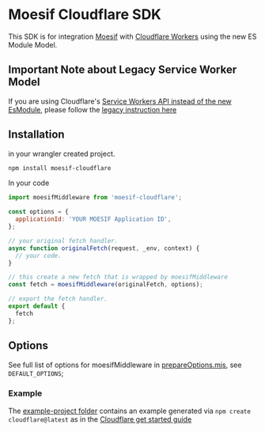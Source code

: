 # Moesif Cloudflare SDK

This SDK is for integration [Moesif](https://www.moesif.com) with [Cloudflare Workers](https://developers.cloudflare.com/workers/) using the new ES Module Model.

## Important Note about Legacy Service Worker Model

If you are using Cloudflare's [Service Workers API instead of the new EsModule](https://developers.cloudflare.com/workers/reference/migrate-to-module-workers/),
please follow the [legacy instruction here](/legacy/README.md)

## Installation

in your wrangler created project.

```bash
npm install moesif-cloudflare
```

In your code
```javascript
import moesifMiddleware from 'moesif-cloudflare';

const options = {
  applicationId: 'YOUR MOESIF Application ID',
};

// your original fetch handler.
async function originalFetch(request, _env, context) {
  // your code.
}

// this create a new fetch that is wrapped by moesifMiddleware
const fetch = moesifMiddleware(originalFetch, options);

// export the fetch handler.
export default {
  fetch
};

```

## Options

See full list of options for moesifMiddleware in [prepareOptions.mjs](/esm/src/prepareOptions.mjs), see `DEFAULT_OPTIONS`;


### Example

The [example-project folder](/example-project/) contains an example generated
via `npm create cloudflare@latest` as in the [Cloudflare get started guide](https://developers.cloudflare.com/workers/get-started/guide/)

